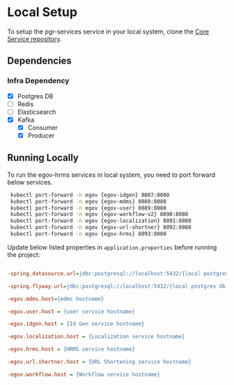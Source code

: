 # Local Setup

To setup the pgr-services service in your local system, clone the [Core Service repository](https://github.com/egovernments/municipal-services).

## Dependencies

### Infra Dependency

- [x] Postgres DB
- [ ] Redis
- [ ] Elasticsearch
- [x] Kafka
  - [x] Consumer
  - [x] Producer

## Running Locally

To run the egov-hrms services in local system, you need to port forward below services.

```bash
 kubectl port-forward -n egov {egov-idgen} 8087:8080
 kubectl port-forward -n egov {egov-mdms} 8088:8080
 kubectl port-forward -n egov {egov-user} 8089:8080
 kubectl port-forward -n egov {egov-workflow-v2} 8090:8080
 kubectl port-forward -n egov {egov-localization} 8091:8080
 kubectl port-forward -n egov {egov-url-shortner} 8092:8080
 kubectl port-forward -n egov {egov-hrms} 8093:8080

```

Update below listed properties in `application.properties` before running the project:

```ini

-spring.datasource.url=jdbc:postgresql://localhost:5432/{local postgres db name}

-spring.flyway.url=jdbc:postgresql://localhost:5432/{local postgres db name}

-egov.mdms.host={mdms hostname}

-egov.user.host = {user service hostname}

-egov.idgen.host = {Id Gen service hostname}

-egov.localization.host = {Localization service hostname}

-egov.hrms.host = {HRMS service hostname}

-egov.url.shortner.host = {URL Shortening service hostname}

-egov.workflow.host = {Workflow service hostname}


```